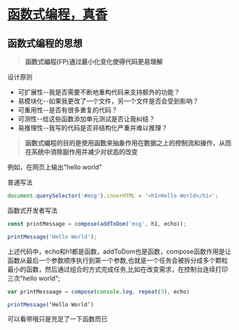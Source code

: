 # [函数式编程，真香](https://mp.weixin.qq.com/s/8WZGX75DCpX0-K9U5BqFLg)

## 函数式编程的思想
>**函数式编程(FP)通过最小化变化使得代码更易理解**

设计原则
* 可扩展性--我是否需要不断地重构代码来支持额外的功能？
* 易模块化--如果我更改了一个文件，另一个文件是否会受到影响？
* 可重用性--是否有很多重复的代码？
* 可测性--给这些函数添加单元测试是否让我纠结？
* 易推理性--我写的代码是否非结构化严重并难以推理？

>**函数式编程的目的是使用函数来抽象作用在数据之上的控制流和操作，从而在系统中消除副作用并减少对状态的改变**

例如，在网页上输出"hello world"

普通写法

```js
document.querySelector('#msg').innerHTML = '<h1>Hello World</h1>';
```

函数式开发者写法

```js
const printMessage = compose(addToDom('msg', h1, echo));

printMessage('Hello World');
```

上述代码中，echo和h1都是函数，addToDom也是函数，compose函数作用是让函数从最后一个参数顺序执行到第一个参数,也就是一个任务会被拆分成多个颗粒最小的函数，然后通过组合的方式完成任务,比如在改变需求，在控制台连续打印三次"hello world";

```js
var printMessaage = compose(console.log, repeat(3), echo)

printMessage(‘Hello World’)
```

可以看带哦只是充足了一下函数而已